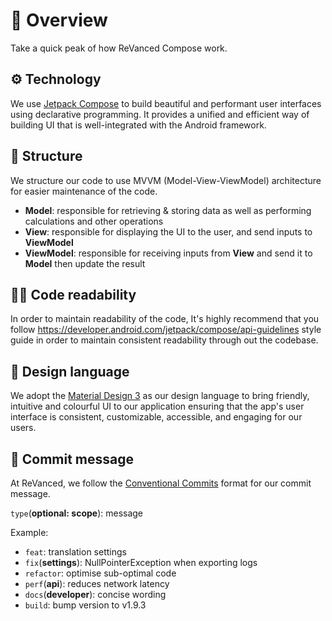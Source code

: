 # 💁 Overview
Take a quick peak of how ReVanced Compose work.

## ⚙️ Technology
We use [Jetpack Compose](https://developer.android.com/jetpack/compose) to 
build beautiful and performant user interfaces using declarative programming. 
It provides a unified and efficient way of building UI that is well-integrated with the Android framework. 

## 📂 Structure
We structure our code to use MVVM (Model-View-ViewModel) architecture for easier maintenance of the code. 

* **Model**: responsible for retrieving & storing data as well as performing calculations and other operations
* **View**: responsible for displaying the UI to the user, and send inputs to **ViewModel**
* **ViewModel**: responsible for receiving inputs from **View** and send it to **Model** then update the result

## 🧑‍💻 Code readability
In order to maintain readability of the code, It's highly recommend that you follow 
https://developer.android.com/jetpack/compose/api-guidelines style guide in order to maintain
consistent readability through out the codebase. 

## 🎨 Design language
We adopt the [Material Design 3](https://m3.material.io) as our design language to 
bring friendly, intuitive and colourful UI to our application ensuring that the 
app's user interface is consistent, customizable, accessible, and engaging for our users. 

## 📃 Commit message
At ReVanced, we follow the [Conventional Commits](https://www.conventionalcommits.org/en/v1.0.0) 
format for our commit message. 

`type`(**optional: scope**): message

Example:
* `feat`: translation settings
* `fix`(**settings**): NullPointerException when exporting logs
* `refactor`: optimise sub-optimal code
* `perf`(**api**): reduces network latency
* `docs`(**developer**): concise wording
* `build`: bump version to v1.9.3
